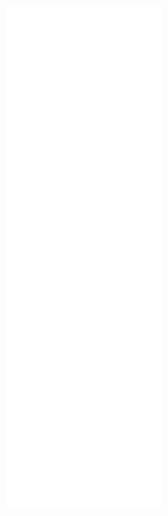 <!-- If you're using "main" as default branch -->
![Metrics](https://github.com/FinnyMarigold58/FinnyMarigold58/blob/main/github-metrics.svg)

